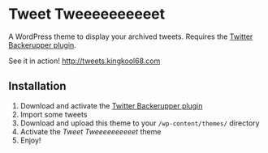 # Tweet Tweeeeeeeeeet

A WordPress theme to display your archived tweets. Requires the [Twitter Backerupper plugin](https://github.com/kingkool68/wordpress-twitter-backerupper).

See it in action! <http://tweets.kingkool68.com>

## Installation
1. Download and activate the [Twitter Backerupper plugin](https://github.com/kingkool68/wordpress-twitter-backerupper)
2. Import some tweets
3. Download and upload this theme to your `/wp-content/themes/` directory
4. Activate the *Tweet Tweeeeeeeeeet* theme 
5. Enjoy!